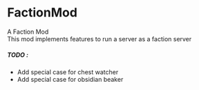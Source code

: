 # FactionMod
A Faction Mod<br />
This mod implements features to run a server as a faction server

<h5>TODO :</h5>
<ul>
  <li>Add special case for chest watcher</li>
  <li>Add special case for obsidian beaker</li>
</ul>
